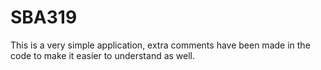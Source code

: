 # SBA319

This is a very simple application, extra comments have been made in the code to make it easier to understand as well.
